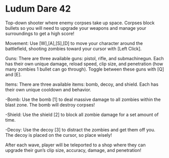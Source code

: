 # Ludum Dare 42
Top-down shooter where enemy corpses take up space. Corpses block bullets so you will need to upgrade your weapons and manage your surroundings to get a high score!

Movement: Use [W],[A],[S],[D] to move your character around the battlefield, shooting zombies toward your cursor with [Left Click].

Guns: There are three available guns: pistol, rifle, and submachinegun. Each has their own unique damage, reload speed, clip size, and penetration (how many zombies 1 bullet can go through). Toggle between these guns with [Q] and [E].

Items: There are three available items: bomb, decoy, and shield. Each has their own unique cooldown and behavior.

-Bomb: Use the bomb [1] to deal massive damage to all zombies within the blast zone. The bomb will destroy corpses!

-Shield: Use the shield [2] to block all zombie damage for a set amount of time.

-Decoy: Use the decoy [3] to distract the zombies and get them off you. The decoy is placed on the cursor, so place wisely!

After each wave, player will be teleported to a shop where they can upgrade their gun’s clip size, accuracy, damage, and penetration!

